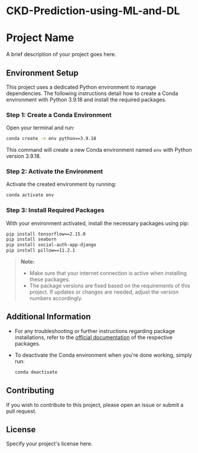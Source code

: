 # CKD-Prediction-using-ML-and-DL

# Project Name

A brief description of your project goes here.

## Environment Setup

This project uses a dedicated Python environment to manage dependencies. The following instructions detail how to create a Conda environment with Python 3.9.18 and install the required packages.

### Step 1: Create a Conda Environment

Open your terminal and run:

```bash
conda create -n env python==3.9.18
```

This command will create a new Conda environment named `env` with Python version 3.9.18.

### Step 2: Activate the Environment

Activate the created environment by running:

```bash
conda activate env
```

### Step 3: Install Required Packages

With your environment activated, install the necessary packages using pip:

```bash
pip install tensorflow==2.15.0
pip install seaborn
pip install social-auth-app-django
pip install pillow==11.2.1
```

> **Note:**  
> - Make sure that your internet connection is active when installing these packages.  
> - The package versions are fixed based on the requirements of this project. If updates or changes are needed, adjust the version numbers accordingly.

## Additional Information

- For any troubleshooting or further instructions regarding package installations, refer to the [official documentation](https://www.tensorflow.org/) of the respective packages.
- To deactivate the Conda environment when you're done working, simply run:

  ```bash
  conda deactivate
  ```

## Contributing

If you wish to contribute to this project, please open an issue or submit a pull request.

## License

Specify your project's license here.
